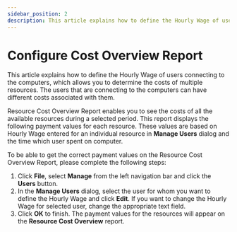 ```yaml
---
sidebar_position: 2
description: This article explains how to define the Hourly Wage of users connecting to the computers.
---
```


# Configure Cost Overview Report

This article explains how to define the Hourly Wage of users connecting to the computers, which allows you to determine the costs of multiple resources. The users that are connecting to the computers can have different costs associated with them.

Resource Cost Overview Report enables you to see the costs of all the available resources during a selected period. This report displays the following payment values for each resource. These values are based on Hourly Wage entered for an individual resource in **Manage Users** dialog and the time which user spent on computer.

To be able to get the correct payment values on the Resource Cost Overview Report, please complete the following steps:

1. Click **File**, select **Manage** from the left navigation bar and click the **Users** button.
2. In the **Manage Users** dialog, select the user for whom you want to define the Hourly Wage and click **Edit**. If you want to change the Hourly Wage for selected user, change the appropriate text field.
3. Click **OK** to finish. The payment values for the resources will appear on the **Resource Cost Overview** report.

